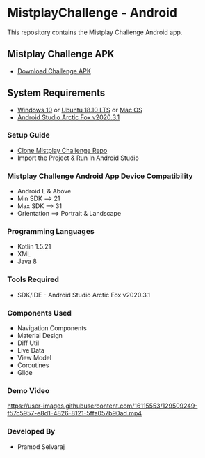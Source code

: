 # MistplayChallenge - Android

This repository contains the Mistplay Challenge Android app.<br>

## Mistplay Challenge APK

- [Download Challenge APK](https://github.com/pramod279/MistplayChallenge/blob/main/Challenge.apk)

## System Requirements

- [Windows 10](https://www.microsoft.com/en-in/software-download/windows10)
  or [Ubuntu 18.10 LTS](https://ubuntu.com/#download)
  or [Mac OS](https://www.apple.com/in/macos/catalina/)
- [Android Studio Arctic Fox v2020.3.1](https://developer.android.com/studio/intro)

### Setup Guide

* [Clone Mistplay Challenge Repo](https://github.com/pramod279/MistplayChallenge)
* Import the Project & Run In Android Studio

### Mistplay Challenge Android App Device Compatibility

* Android L & Above
* Min SDK ==> 21
* Max SDK ==> 31
* Orientation ==> Portrait & Landscape

### Programming Languages

* Kotlin 1.5.21
* XML
* Java 8

### Tools Required

* SDK/IDE - Android Studio Arctic Fox v2020.3.1

### Components Used

* Navigation Components
* Material Design
* Diff Util
* Live Data
* View Model
* Coroutines
* Glide

### Demo Video

https://user-images.githubusercontent.com/16115553/129509249-f57c5957-e8d1-4826-8121-5ffa057b90ad.mp4

### Developed By

* Pramod Selvaraj